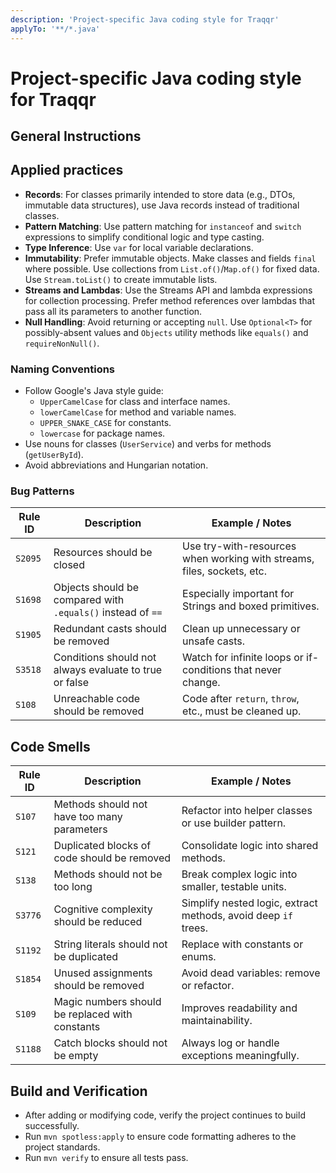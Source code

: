 ```yaml
---
description: 'Project-specific Java coding style for Traqqr'
applyTo: '**/*.java'
---
```


# Project-specific Java coding style for Traqqr

## General Instructions

## Applied practices

- **Records**: For classes primarily intended to store data (e.g., DTOs, immutable data structures), use Java records instead of traditional classes.
- **Pattern Matching**: Use pattern matching for `instanceof` and `switch` expressions to simplify conditional logic and type casting.
- **Type Inference**: Use `var` for local variable declarations.
- **Immutability**: Prefer immutable objects. Make classes and fields `final` where possible. Use collections from `List.of()`/`Map.of()` for fixed data. Use `Stream.toList()` to create immutable lists.
- **Streams and Lambdas**: Use the Streams API and lambda expressions for collection processing. Prefer method references over lambdas that pass all its parameters to another function.
- **Null Handling**: Avoid returning or accepting `null`. Use `Optional<T>` for possibly-absent values and `Objects` utility methods like `equals()` and `requireNonNull()`.

### Naming Conventions

- Follow Google's Java style guide:
  - `UpperCamelCase` for class and interface names.
  - `lowerCamelCase` for method and variable names.
  - `UPPER_SNAKE_CASE` for constants.
  - `lowercase` for package names.
- Use nouns for classes (`UserService`) and verbs for methods (`getUserById`).
- Avoid abbreviations and Hungarian notation.

### Bug Patterns


| Rule ID | Description | Example / Notes |
| --- | --- | --- |
| `S2095` | Resources should be closed | Use try-with-resources when working with streams, files, sockets, etc. |
| `S1698` | Objects should be compared with `.equals()` instead of `==` | Especially important for Strings and boxed primitives. |
| `S1905` | Redundant casts should be removed | Clean up unnecessary or unsafe casts. |
| `S3518` | Conditions should not always evaluate to true or false | Watch for infinite loops or if-conditions that never change.                                     |
| `S108` | Unreachable code should be removed | Code after `return`, `throw`, etc., must be cleaned up. |

## Code Smells

| Rule ID | Description | Example / Notes |
| --- | --- | --- |
| `S107` | Methods should not have too many parameters | Refactor into helper classes or use builder pattern. |
| `S121` | Duplicated blocks of code should be removed | Consolidate logic into shared methods. |
| `S138` | Methods should not be too long | Break complex logic into smaller, testable units. |
| `S3776` | Cognitive complexity should be reduced | Simplify nested logic, extract methods, avoid deep `if` trees. |
| `S1192` | String literals should not be duplicated | Replace with constants or enums. |
| `S1854` | Unused assignments should be removed | Avoid dead variables: remove or refactor. |
| `S109` | Magic numbers should be replaced with constants | Improves readability and maintainability. |
| `S1188` | Catch blocks should not be empty | Always log or handle exceptions meaningfully. |

## Build and Verification

- After adding or modifying code, verify the project continues to build successfully.
- Run `mvn spotless:apply` to ensure code formatting adheres to the project standards.
- Run `mvn verify` to ensure all tests pass.
